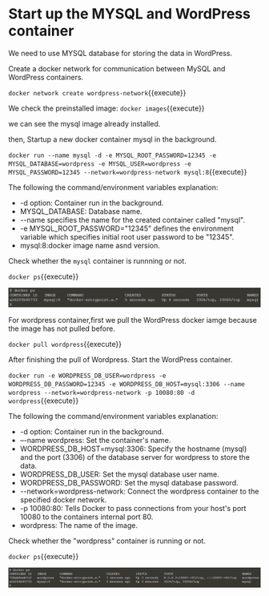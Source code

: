 # Start up the MYSQL and WordPress container
We need to use MYSQL database for storing the data in WordPress.

Create a docker network for communication between MySQL and WordPress containers.

`docker network create wordpress-network`{{execute}}

We check the preinstalled image:
`docker images`{{execute}}

we can see the mysql image already installed.

then, Startup a new docker container mysql in the background.

`docker run --name mysql -d -e MYSQL_ROOT_PASSWORD=12345 -e MYSQL_DATABASE=wordpress -e MYSQL_USER=wordpress -e MYSQL_PASSWORD=12345 --network=wordpress-network mysql:8`{{execute}}

The following the command/environment variables explanation:
- -d option: Container run in the background.
- MYSQL_DATABASE: Database name.
- --name specifies the name for the created container called "mysql".
- -e MYSQL_ROOT_PASSWORD="12345" defines the environment variable which specifies initial root user password to be "12345".
- mysql:8:docker image name asnd version.

Check whether the `mysql` container is runnning or not.

`docker ps`{{execute}}

![ps_result1](https://github.com/joey1136/katacoda-scenarios/blob/main/Area-B/images/container_ps1.PNG?raw=true)


For wordpress container,first we pull the WordPress docker iamge because the image has not pulled before.

`docker pull wordpress`{{execute}}

After finishing the pull of Wordpress. Start the WordPress container.

`docker run -e WORDPRESS_DB_USER=wordpress -e WORDPRESS_DB_PASSWORD=12345 -e WORDPRESS_DB_HOST=mysql:3306 --name wordpress --network=wordpress-network -p 10080:80 -d wordpress`{{execute}}

The following the command/environment variables explanation:
- -d option: Container run in the background.
- –-name wordpress: Set the container's name.
- WORDPRESS_DB_HOST=mysql:3306: Specify the hostname (mysql) and the port (3306) of the database server for wordpress to store the data.
- WORDPRESS_DB_USER: Set the mysql database user name.
- WORDPRESS_DB_PASSWORD: Set the mysql database password.
- --network=wordpress-network: Connect the wordpress container to the specified docker network.
- -p 10080:80: Tells Docker to pass connections from your host's port 10080 to the containers internal port 80.
- wordpress: The name of the image.

Check whether the "wordpress" container is running or not.

`docker ps`{{execute}}

![ps_result2](https://github.com/joey1136/katacoda-scenarios/blob/main/Area-B/images/container_ps2.PNG?raw=true)



